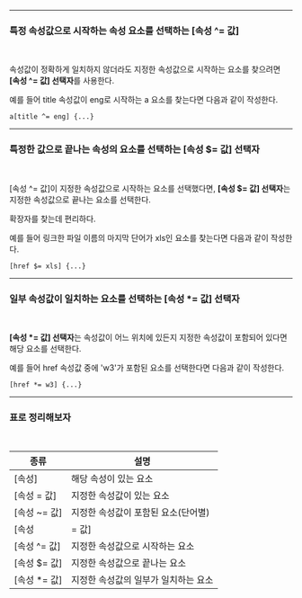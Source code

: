 ***

### 특정 속성값으로 시작하는 속성 요소를 선택하는 [속성 ^= 값]

<br>

속성값이 정확하게 일치하지 않더라도 지정한 속성값으로 시작하는 요소를 찾으려면 <b>[속성 ^= 값] 선택자</b>를 사용한다.

예를 들어 title 속성값이 eng로 시작하는 a 요소를 찾는다면 다음과 같이 작성한다.

    a[title ^= eng] {...}

***

### 특정한 값으로 끝나는 속성의 요소를 선택하는 [속성 $= 값] 선택자

<br>

[속성 ^= 값]이 지정한 속성값으로 시작하는 요소를 선택했다면, <b>[속성 $= 값] 선택자</b>는 지정한 속성값으로 끝나는 요소를 선택한다.

확장자를 찾는데 편리하다.

예를 들어 링크한 파일 이름의 마지막 단어가 xls인 요소를 찾는다면 다음과 같이 작성한다.

    [href $= xls] {...}

***

### 일부 속성값이 일치하는 요소를 선택하는 [속성 *= 값] 선택자

<br>

<b>[속성 *= 값] 선택자</b>는 속성값이 어느 위치에 있든지 지정한 속성값이 포함되어 있다면 해당 요소를 선택한다.

예를 들어 href 속성값 중에 'w3'가 포함된 요소를 선택한다면 다음과 같이 작성한다.

    [href *= w3] {...}

***

### 표로 정리해보자

<br>

|종류|설명|
|----|----|
|[속성]|해당 속성이 있는 요소|
|[속성 = 값]|지정한 속성값이 있는 요소|
|[속성 ~= 값]|지정한 속성값이 포함된 요소(단어별)|
|[속성 |= 값]|지정한 속성값이 포함된 요소(하이픈 포함, 단어별)|
|[속성 ^= 값]|지정한 속성값으로 시작하는 요소|
|[속성 $= 값]|지정한 속성값으로 끝나는 요소|
|[속성 *= 값]|지정한 속성값의 일부가 일치하는 요소|


